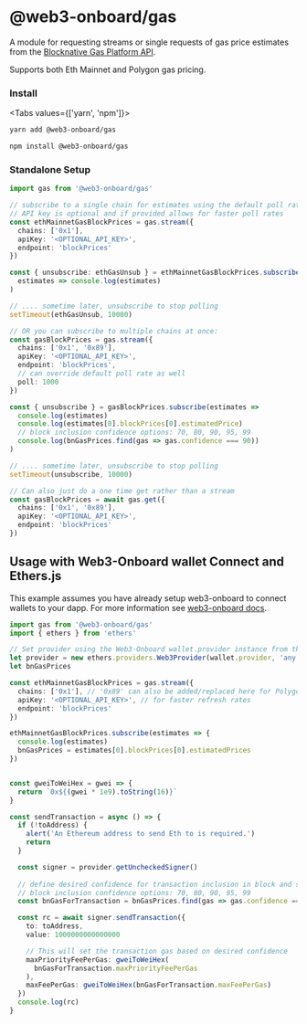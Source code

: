 # @web3-onboard/gas

A module for requesting streams or single requests of gas price estimates from the [Blocknative Gas Platform API](https://docs.blocknative.com/gas-platform).

Supports both Eth Mainnet and Polygon gas pricing.
### Install

<Tabs values={['yarn', 'npm']}>
<TabPanel value="yarn">

```sh copy
yarn add @web3-onboard/gas
```

  </TabPanel>
  <TabPanel value="npm">

```sh copy
npm install @web3-onboard/gas
```

  </TabPanel>
</Tabs>

### Standalone Setup

```typescript
import gas from '@web3-onboard/gas'

// subscribe to a single chain for estimates using the default poll rate of 5 secs
// API key is optional and if provided allows for faster poll rates
const ethMainnetGasBlockPrices = gas.stream({
  chains: ['0x1'],
  apiKey: '<OPTIONAL_API_KEY>',
  endpoint: 'blockPrices'
})

const { unsubscribe: ethGasUnsub } = ethMainnetGasBlockPrices.subscribe(
  estimates => console.log(estimates)
)

// .... sometime later, unsubscribe to stop polling
setTimeout(ethGasUnsub, 10000)

// OR you can subscribe to multiple chains at once:
const gasBlockPrices = gas.stream({
  chains: ['0x1', '0x89'],
  apiKey: '<OPTIONAL_API_KEY>',
  endpoint: 'blockPrices',
  // can override default poll rate as well
  poll: 1000
})

const { unsubscribe } = gasBlockPrices.subscribe(estimates =>
  console.log(estimates)
  console.log(estimates[0].blockPrices[0].estimatedPrice)
  // block inclusion confidence options: 70, 80, 90, 95, 99
  console.log(bnGasPrices.find(gas => gas.confidence === 90))
)

// .... sometime later, unsubscribe to stop polling
setTimeout(unsubscribe, 10000)

// Can also just do a one time get rather than a stream
const gasBlockPrices = await gas.get({
  chains: ['0x1', '0x89'],
  apiKey: '<OPTIONAL_API_KEY>',
  endpoint: 'blockPrices'
})
```


## Usage with Web3-Onboard wallet Connect and Ethers.js

This example assumes you have already setup web3-onboard to connect wallets to your dapp. 
For more information see [web3-onboard docs](/docs/packages/core#install).
```ts
import gas from '@web3-onboard/gas'
import { ethers } from 'ethers'

// Set provider using the Web3-Onboard wallet.provider instance from the connected wallet
let provider = new ethers.providers.Web3Provider(wallet.provider, 'any')
let bnGasPrices

const ethMainnetGasBlockPrices = gas.stream({
  chains: ['0x1'], // '0x89' can also be added/replaced here for Polygon gas data 
  apiKey: '<OPTIONAL_API_KEY>', // for faster refresh rates
  endpoint: 'blockPrices'
})

ethMainnetGasBlockPrices.subscribe(estimates => {
  console.log(estimates)
  bnGasPrices = estimates[0].blockPrices[0].estimatedPrices
})


const gweiToWeiHex = gwei => {
  return `0x${(gwei * 1e9).toString(16)}`
}

const sendTransaction = async () => {
  if (!toAddress) {
    alert('An Ethereum address to send Eth to is required.')
    return
  }

  const signer = provider.getUncheckedSigner()
  
  // define desired confidence for transaction inclusion in block and set in transaction
  // block inclusion confidence options: 70, 80, 90, 95, 99
  const bnGasForTransaction = bnGasPrices.find(gas => gas.confidence === 90)

  const rc = await signer.sendTransaction({
    to: toAddress,
    value: 1000000000000000

    // This will set the transaction gas based on desired confidence
    maxPriorityFeePerGas: gweiToWeiHex(
      bnGasForTransaction.maxPriorityFeePerGas
    ),
    maxFeePerGas: gweiToWeiHex(bnGasForTransaction.maxFeePerGas)
  })
  console.log(rc)
}
```
